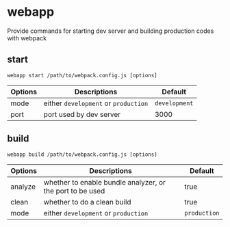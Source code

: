 # webapp

Provide commands for starting dev server and building production codes with webpack

## start

`webapp start /path/to/webpack.config.js [options]`

| Options   | Descriptions                         | Default       |
| --------- | ------------------------------------ | ------------- |
| mode      | either `development` or `production` | `development` |
| port      | port used by dev server              | 3000          |

## build

`webapp build /path/to/webpack.config.js [options]`

| Options   | Descriptions                                              | Default      |
| --------- | --------------------------------------------------------- | ------------ |
| analyze   | whether to enable bundle analyzer, or the port to be used | true         |
| clean     | whether to do a clean build                               | true         |
| mode      | either `development` or `production`                      | `production` |
